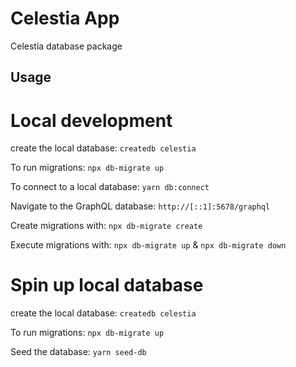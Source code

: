 # Celestia App

Celestia database package

## Usage

# Local development
create the local database:
`createdb celestia`

To run migrations:
`npx db-migrate up`

To connect to a local database:
`yarn db:connect`

Navigate to the GraphQL database:
`http://[::1]:5678/graphql`

Create migrations with:
`npx db-migrate create`

Execute migrations with:
`npx db-migrate up` & `npx db-migrate down`

# Spin up local database
create the local database:
`createdb celestia`

To run migrations:
`npx db-migrate up`

Seed the database:
`yarn seed-db`